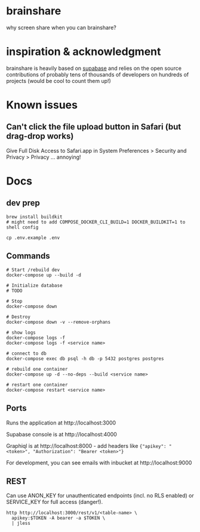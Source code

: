 # brainshare

why screen share when you can brainshare?

# inspiration & acknowledgment

brainshare is heavily based on [supabase](https://github.com/supabase/supabase) 
and relies on the open source contributions of probably tens of thousands of 
developers on hundreds of projects (would be cool to count them up!)

# Known issues

## Can't click the file upload button in Safari (but drag-drop works)

Give Full Disk Access to Safari.app in System Preferences > Security and Privacy > Privacy ... annoying!

# Docs

## dev prep

```
brew install buildkit
# might need to add COMPOSE_DOCKER_CLI_BUILD=1 DOCKER_BUILDKIT=1 to shell config

cp .env.example .env
```

## Commands

```
# Start /rebuild dev
docker-compose up --build -d

# Initialize database
# TODO

# Stop
docker-compose down

# Destroy
docker-compose down -v --remove-orphans

# show logs
docker-compose logs -f
docker-compose logs -f <service name>

# connect to db
docker-compose exec db psql -h db -p 5432 postgres postgres

# rebuild one container
docker-compose up -d --no-deps --build <service name>

# restart one container
docker-compose restart <service name>
```

## Ports

Runs the application at http://localhost:3000

Supabase console is at http://localhost:4000

Graphiql is at http://localhost:8000 - add headers like `{"apikey": "<token>", "Authorization": "Bearer <token>"}`

For development, you can see emails with inbucket at http://localhost:9000

## REST

Can use ANON_KEY for unauthenticated endpoints (incl. no RLS enabled) or
SERVICE_KEY for full access (danger!).

```
http http://localhost:3000/rest/v1/<table-name> \
  apikey:$TOKEN -A bearer -a $TOKEN \
  | jless
```